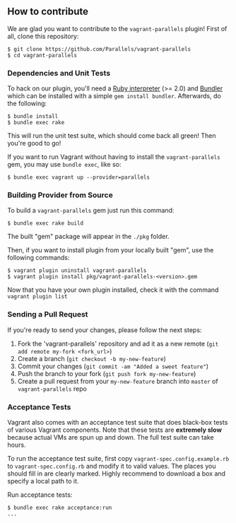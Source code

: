 ## How to contribute

We are glad you want to contribute to the `vagrant-parallels` plugin!
First of all,  clone this repository:

```
$ git clone https://github.com/Parallels/vagrant-parallels
$ cd vagrant-parallels
```

### Dependencies and Unit Tests

To hack on our plugin, you'll need a [Ruby interpreter](https://www.ruby-lang.org/en/downloads/)
(>= 2.0) and [Bundler](http://bundler.io/) which can be installed with a simple
`gem install bundler`. Afterwards, do the following:

```
$ bundle install
$ bundle exec rake
```

This will run the unit test suite, which should come back all green!
Then you're good to go!

If you want to run Vagrant without having to install the `vagrant-parallels`
gem, you may use `bundle exec`, like so:

```
$ bundle exec vagrant up --provider=parallels
```

### Building Provider from Source
To build a `vagrant-parallels` gem just run this command:

```
$ bundle exec rake build
```

The built "gem" package will appear in the `./pkg` folder.

Then, if you want to install plugin from your locally built "gem", use the
following commands:

```
$ vagrant plugin uninstall vagrant-parallels
$ vagrant plugin install pkg/vagrant-parallels-<version>.gem
```

Now that you have your own plugin installed, check it with the command
`vagrant plugin list`

### Sending a Pull Request
If you're ready to send your changes, please follow the next steps:

1. Fork the 'vagrant-parallels' repository and ad it as a new remote (`git add
remote my-fork <fork_url>`)
2. Create a branch (`git checkout -b my-new-feature`)
3. Commit your changes (`git commit -am "Added a sweet feature"`)
4. Push the branch to your fork (`git push fork my-new-feature`)
5. Create a pull request from your `my-new-feature` branch into `master` of
`vagrant-parallels` repo

### Acceptance Tests

Vagrant also comes with an acceptance test suite that does black-box
tests of various Vagrant components. Note that these tests are **extremely
slow** because actual VMs are spun up and down. The full test suite can
take hours.

To run the acceptance test suite, first copy `vagrant-spec.config.example.rb`
to `vagrant-spec.config.rb` and modify it to valid values. The places you
should fill in are clearly marked. Highly recommend to download a box and
specify a local path to it.

Run acceptance tests:

```
$ bundle exec rake acceptance:run
...
```
